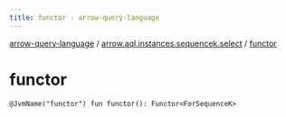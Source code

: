 ```yaml
---
title: functor - arrow-query-language
---
```


[arrow-query-language](../index.html) / [arrow.aql.instances.sequencek.select](index.html) / [functor](./functor.html)

# functor

`@JvmName("functor") fun functor(): Functor<ForSequenceK>`